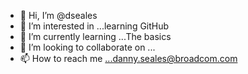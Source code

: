 - 👋 Hi, I’m @dseales
- 👀 I’m interested in ...learning GitHub
- 🌱 I’m currently learning ...The basics
- 💞️ I’m looking to collaborate on ...
- 📫 How to reach me ...danny.seales@broadcom.com

<!---
dseales/dseales is a ✨ special ✨ repository because its `README.md` (this file) appears on your GitHub profile.
You can click the Preview link to take a look at your changes.
--->
